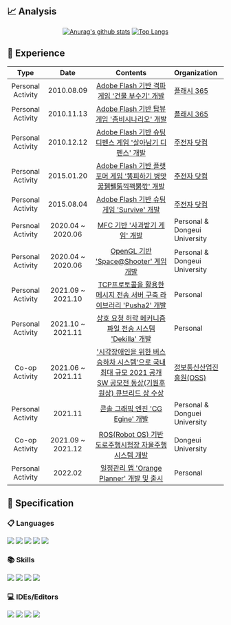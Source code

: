## 📈 Analysis
<div align=center>
 <div>
  
  [![Anurag's github stats](https://github-readme-stats.vercel.app/api?username=shpusan001)](https://github.com/anuraghazra/github-readme-stats)
  [![Top Langs](https://github-readme-stats.vercel.app/api/top-langs/?username=shpusan001&layout=compact)](https://github.com/anuraghazra/github-readme-stats)
  </div>
</div>



## 📆 Experience

|        Type         |          Date           |                           Contents                           | Organization                                                  |
| :-----------------: | :---------------------: | :----------------------------------------------------------: | :----------------------------------------------------------- |
Personal Activity| 2010.08.09 | [Adobe Flash 기반 격파게임 '건물 부수기' 개발](https://youtu.be/SVkf-Db5eVM) |[플래시 365](http://www.flash365.co.kr/game/view.php?id=author&no=110713)
Personal Activity | 2010.11.13 | [Adobe Flash 기반 탑뷰 게임 '좀비시나리오' 개발](https://youtu.be/iolRTHC9p6c) | [플래시 365](http://www.flash365.co.kr/game/view.php?id=author&no=112727) |
Personal Activity | 2010.12.12 | [Adobe Flash 기반 슈팅 디펜스 게임 '살아남기 디펜스' 개발](https://youtu.be/G9OpGNcn4n8) | [주전자 닷컴](http://www.zuzunza.com/wroom.html?writer=shpusan001)
Personal Activity | 2015.01.20 | [Adobe Flash 기반 플랫포머 게임 '똥피하기 병맛 꿇꿹뷀뚥끽꽥뿕깏' 개발](https://www.youtube.com/watch?v=DdjI4vOM1e8) | [주전자 닷컴](http://www.zuzunza.com/wroom.html?writer=shpusan001) |
Personal Activity | 2015.08.04 | [Adobe Flash 기반 슈팅게임 'Survive' 개발](https://youtu.be/WS0r1CpnLkM) |[주전자 닷컴](http://www.zuzunza.com/wroom.html?writer=shpusan001)|
Persnoal Activity | 2020.04 ~ 2020.06 | [MFC 기반 '사과받기 게임' 개발](https://github.com/shpusan001/AppleSaveGame) | Personal & Dongeui University
|Personal Activity|2020.04 ~ 2020.06 | [OpenGL 기반 'Space@Shooter' 게임 개발](https://github.com/shpusan001/SpaceShooter) | Personal & Dongeui University |
Personal Activity| 2021.09 ~ 2021.10 | [TCP프로토콜을 활용한 메시지 전송 서버 구축 라이브러리 'Pusha2' 개발](https://github.com/shpusan001/Pusha2)|Personal |
Personal Activity | 2021.10 ~ 2021.11 | [상호 요청 허락 메커니즘 파일 전송 시스템 'Dekilla' 개발](https://github.com/shpusan001/Dekilla) |Personal
| Co-op Activity | 2021.06 ~</br>2021.11 | ['시각장애인을 위한 버스 승하차 시스템'으로 국내 최대 규모 2021 공개 SW 공모전 동상(기원후원상) 큐브리드 상 수상](https://github.com/shpusan001/Everyone-Tayo) | [정보통신산업진흥원(OSS)](https://www.oss.kr/dev_competition_activities/show/1410e6c2-8939-4806-8e81-16058edba58b?page=2) |
| Personal Activity | 2021.11 | [콘솔 그래픽 엔진 'CG Egine' 개발](https://github.com/shpusan001/CGEngie) | Personal & Donguei University |
| Co-op Activity |        2021.09 ~ 2021.12| [ROS(Robot OS) 기반 도로주행시험장 자율주행 시스템 개발](https://github.com/shpusan001/Autonomous-driving-system)| Dongeui University |
Personal Activity | 2022.02 | [일정관리 앱 'Orange Planner' 개발 및 출시](https://play.google.com/store/apps/details?id=app.orangeplanner.myapplication) | Personal



  
## :page_with_curl: Specification  
  
### 📋 Languages

<p align="left">
  <img src="https://img.shields.io/badge/c++-%2300599C.svg?style=for-the-badge&logo=c%2B%2B&logoColor=white">
  <img src="https://img.shields.io/badge/java-%23ED8B00.svg?style=for-the-badge&logo=java&logoColor=white">
  <img src="https://img.shields.io/badge/kotlin-%230095D5.svg?style=for-the-badge&logo=kotlin&logoColor=white">
  <img src="https://img.shields.io/badge/python-3670A0?style=for-the-badge&logo=python&logoColor=ffdd54">
  <img src="https://img.shields.io/badge/c%23-%23239120.svg?style=for-the-badge&logo=c-sharp&logoColor=white">
</p>

### 📚 Skills
<p align="left">
  <img src="https://img.shields.io/badge/spring-%236DB33F.svg?style=for-the-badge&logo=spring&logoColor=white">
  <img src="https://img.shields.io/badge/Android-3DDC84?style=for-the-badge&logo=android&logoColor=white">
  <img src="https://img.shields.io/badge/react-%2320232a.svg?style=for-the-badge&logo=react&logoColor=%2361DAFB">
  <img src="https://img.shields.io/badge/Thymeleaf-%23005C0F.svg?style=for-the-badge&logo=Thymeleaf&logoColor=white">
</p>

### 💻 IDEs/Editors
<p align="left">
  <img src="https://img.shields.io/badge/IntelliJIDEA-000000.svg?style=for-the-badge&logo=intellij-idea&logoColor=white">
  <img src="https://img.shields.io/badge/Android%20Studio-3DDC84.svg?style=for-the-badge&logo=android-studio&logoColor=white">
  <img src="https://img.shields.io/badge/Visual%20Studio-5C2D91.svg?style=for-the-badge&logo=visual-studio&logoColor=white">
  <img src="https://img.shields.io/badge/Visual%20Studio%20Code-0078d7.svg?style=for-the-badge&logo=visual-studio-code&logoColor=white">
</p>

  
 
